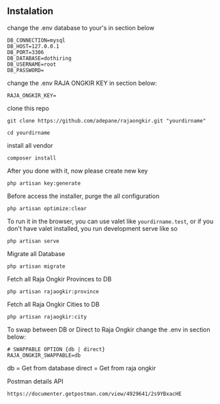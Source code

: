 ## Instalation

change the .env database to your's in section below
```
DB_CONNECTION=mysql
DB_HOST=127.0.0.1
DB_PORT=3306
DB_DATABASE=dothiring
DB_USERNAME=root
DB_PASSWORD=
```

change the .env RAJA ONGKIR KEY in section below:
```
RAJA_ONGKIR_KEY=
```

clone this repo
```
git clone https://github.com/adepane/rajaongkir.git "yourdirname"
```

```
cd yourdirname
```

install all vendor
```
composer install
```

After you done with it, now please create new key
```
php artisan key:generate
```

Before access the installer, purge the all configuration
```
php artisan optimize:clear
```

To run it in the browser, you can use valet like `yourdirname.test`, or if you don't have valet installed, you run development serve like so
```
php artisan serve
```

Migrate all Database
```
php artisan migrate
```

Fetch all Raja Ongkir Provinces to DB
```
php artisan rajaogkir:province
```

Fetch all Raja Ongkir Cities to DB
```
php artisan rajaogkir:city
```

To swap between DB or Direct to Raja Ongkir change the .env in section below:
```
# SWAPPABLE OPTION {db | direct}
RAJA_ONGKIR_SWAPPABLE=db
```
db = Get from database
direct = Get from raja ongkir

Postman details API
```
https://documenter.getpostman.com/view/4929641/2s9YBxacHE
```